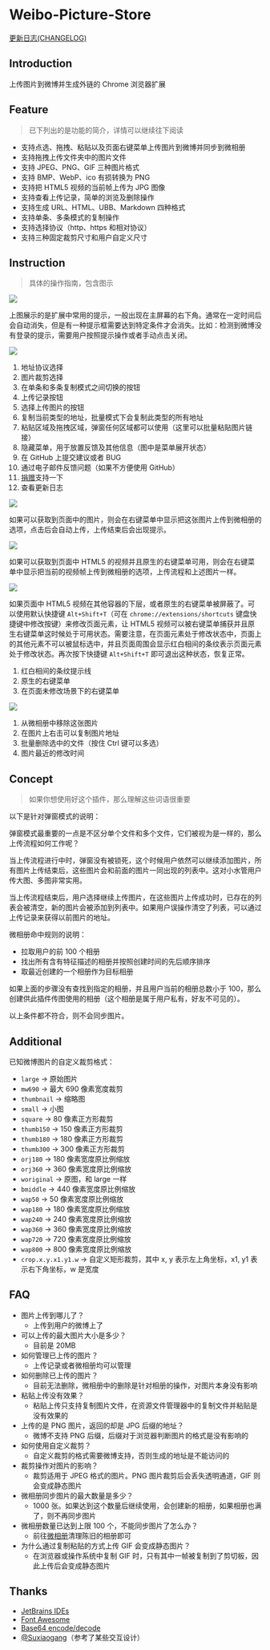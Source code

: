# Weibo-Picture-Store

[更新日志(CHANGELOG)](changelog.md)

## Introduction

上传图片到微博并生成外链的 Chrome 浏览器扩展

## Feature

> 已下列出的是功能的简介，详情可以继续往下阅读

-   支持点选、拖拽、粘贴以及页面右键菜单上传图片到微博并同步到微相册
-   支持拖拽上传文件夹中的图片文件
-   支持 JPEG、PNG、GIF 三种图片格式
-   支持 BMP、WebP、ico 有损转换为 PNG
-   支持把 HTML5 视频的当前帧上传为 JPG 图像
-   支持查看上传记录，简单的浏览及删除操作
-   支持生成 URL、HTML、UBB、Markdown 四种格式
-   支持单条、多条模式的复制操作
-   支持选择协议（http、https 和相对协议）
-   支持三种固定裁剪尺寸和用户自定义尺寸

## Instruction

> 具体的操作指南，包含图示

![](screenshot/chrome-notify.jpg)

上图展示的是扩展中常用的提示，一般出现在主屏幕的右下角。通常在一定时间后会自动消失，但是有一种提示框需要达到特定条件才会消失。比如：检测到微博没有登录的提示，需要用户按照提示操作或者手动点击关闭。

![](screenshot/popup.png)

1. 地址协议选择
2. 图片裁剪选择
3. 在单条和多条复制模式之间切换的按钮
4. 上传记录按钮
5. 选择上传图片的按钮
6. 复制当前类型的地址，批量模式下会复制此类型的所有地址
7. 粘贴区域及拖拽区域，弹窗任何区域都可以使用（这里可以批量粘贴图片链接）
8. 隐藏菜单，用于放置反馈及其他信息（图中是菜单展开状态）
9. 在 GitHub 上提交建议或者 BUG
10. 通过电子邮件反馈问题（如果不方便使用 GitHub）
11. [捐赠](http://www.hub.moe/blackboard/donate.html)支持一下
12. 查看更新日志

![](screenshot/right-upload.jpg)

如果可以获取到页面中的图片，则会在右键菜单中显示把这张图片上传到微相册的选项，点击后会自动上传，上传结束后会出现提示。

![](screenshot/video-frame.jpg)

如果可以获取到页面中 HTML5 的视频并且原生的右键菜单可用，则会在右键菜单中显示把当前的视频帧上传到微相册的选项，上传流程和上述图片一样。

![](screenshot/video-frame-enhancement.png)

如果页面中 HTML5 视频在其他容器的下层，或者原生的右键菜单被屏蔽了。可以使用默认快捷键 `Alt+Shift+T`（可在 `chrome://extensions/shortcuts` 键盘快捷键中修改按键）来修改页面元素，让 HTML5 视频可以被右键菜单捕获并且原生右键菜单这时候处于可用状态。需要注意，在页面元素处于修改状态中，页面上的其他元素不可以被鼠标选中，并且页面周围会显示红白相间的条纹表示页面元素处于修改状态。再次按下快捷键 `Alt+Shift+T` 即可退出这种状态，恢复正常。

1. 红白相间的条纹提示线
2. 原生的右键菜单
3. 在页面未修改场景下的右键菜单

![](screenshot/history.png)

1. 从微相册中移除这张图片
2. 在图片上右击可以复制图片地址
3. 批量删除选中的文件（按住 Ctrl 键可以多选）
4. 图片最近的修改时间

## Concept

> 如果你想使用好这个插件，那么理解这些词语很重要

以下是针对弹窗模式的说明：

弹窗模式最重要的一点是不区分单个文件和多个文件，它们被视为是一样的，那么上传流程如何工作呢？

当上传流程进行中时，弹窗没有被锁死，这个时候用户依然可以继续添加图片，所有图片上传结束后，这些图片会和前面的图片一同出现的列表中。这对小水管用户传大图、多图非常实用。

当上传流程结束后，用户选择继续上传图片，在这些图片上传成功时，已存在的列表会被清空，新的图片会被添加到列表中。如果用户误操作清空了列表，可以通过上传记录来获得以前图片的地址。

微相册命中规则的说明：

-   拉取用户的前 100 个相册
-   找出所有含有特征描述的相册并按照创建时间的先后顺序排序
-   取最近创建的一个相册作为目标相册

如果上面的步骤没有查找到指定的相册，并且用户当前的相册总数小于 100，那么创建供此插件传图使用的相册（这个相册是属于用户私有，好友不可见的）。

以上条件都不符合，则不会同步图片。

## Additional

已知微博图片的自定义裁剪格式：

-   `large` -> 原始图片
-   `mw690` -> 最大 690 像素宽度裁剪
-   `thumbnail` -> 缩略图
-   `small` -> 小图
-   `square` -> 80 像素正方形裁剪
-   `thumb150` -> 150 像素正方形裁剪
-   `thumb180` -> 180 像素正方形裁剪
-   `thumb300` -> 300 像素正方形裁剪
-   `orj180` -> 180 像素宽度原比例缩放
-   `orj360` -> 360 像素宽度原比例缩放
-   `woriginal` -> 原图，和 large 一样
-   `bmiddle` -> 440 像素宽度原比例缩放
-   `wap50` -> 50 像素宽度原比例缩放
-   `wap180` -> 180 像素宽度原比例缩放
-   `wap240` -> 240 像素宽度原比例缩放
-   `wap360` -> 360 像素宽度原比例缩放
-   `wap720` -> 720 像素宽度原比例缩放
-   `wap800` -> 800 像素宽度原比例缩放
-   `crop.x.y.x1.y1.w` -> 自定义矩形裁剪，其中 x, y 表示左上角坐标，x1, y1 表示右下角坐标，w 是宽度

## FAQ

-   图片上传到哪儿了？
    -   上传到用户的微博上了
-   可以上传的最大图片大小是多少？
    -   目前是 20MB
-   如何管理已上传的图片？
    -   上传记录或者微相册均可以管理
-   如何删除已上传的图片？
    -   目前无法删除，微相册中的删除是针对相册的操作，对图片本身没有影响
-   粘贴上传没有效果？
    -   粘贴上传只支持复制图片文件，在资源文件管理器中的复制文件并粘贴是没有效果的
-   上传的是 PNG 图片，返回的却是 JPG 后缀的地址？
    -   微博不支持 PNG 后缀，后缀对于浏览器判断图片的格式是没有影响的
-   如何使用自定义裁剪？
    -   自定义裁剪的格式需要微博支持，否则生成的地址是不能访问的
-   裁剪操作对图片的影响？
    -   裁剪适用于 JPEG 格式的图片。PNG 图片裁剪后会丢失透明通道，GIF 则会变成静态图片
-   微相册同步图片的最大数量是多少？
    -   1000 张。如果达到这个数量后继续使用，会创建新的相册，如果相册也满了，则不再同步图片
-   微相册数量已达到上限 100 个，不能同步图片了怎么办？
    -   前往[微相册](http://photo.weibo.com)清理陈旧的相册即可
-   为什么通过复制粘贴的方式上传 GIF 会变成静态图片？
    -   在浏览器或操作系统中复制 GIF 时，只有其中一帧被复制到了剪切板，因此上传后会变成静态图片

## Thanks

-   [JetBrains IDEs](https://www.jetbrains.com/)
-   [Font Awesome](https://fontawesome.com/)
-   [Base64 encode/decode](https://github.com/beatgammit/base64-js)
-   [@Suxiaogang](https://github.com/Suxiaogang/WeiboPicBed/)（参考了某些交互设计）
